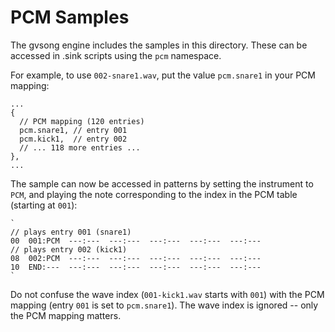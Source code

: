 # PCM Samples

The gvsong engine includes the samples in this directory. These can be accessed in .sink scripts
using the `pcm` namespace.

For example, to use `002-snare1.wav`, put the value `pcm.snare1` in your PCM mapping:

```
...
{
  // PCM mapping (120 entries)
  pcm.snare1, // entry 001
  pcm.kick1,  // entry 002
  // ... 118 more entries ...
},
...
```

The sample can now be accessed in patterns by setting the instrument to `PCM`, and playing the note
corresponding to the index in the PCM table (starting at `001`):

```
`
// plays entry 001 (snare1)
00  001:PCM  ---:---  ---:---  ---:---  ---:---  ---:---
// plays entry 002 (kick1)
08  002:PCM  ---:---  ---:---  ---:---  ---:---  ---:---
10  END:---  ---:---  ---:---  ---:---  ---:---  ---:---
`
```

Do not confuse the wave index (`001-kick1.wav` starts with `001`) with the PCM mapping (entry `001`
is set to `pcm.snare1`). The wave index is ignored -- only the PCM mapping matters.

